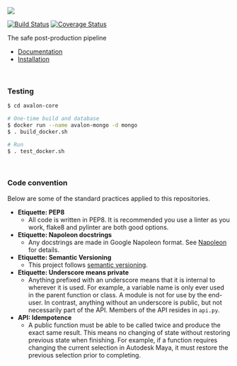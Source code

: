 ![](https://user-images.githubusercontent.com/2152766/27429443-fefb534e-573c-11e7-8b0d-6b99ff1d9870.png)

[![Build Status](https://travis-ci.org/getavalon/core.svg?branch=master)](https://travis-ci.org/getavalon/core) [![Coverage Status](https://coveralls.io/repos/github/getavalon/core/badge.svg?branch=master)](https://coveralls.io/github/getavalon/core?branch=master)

The safe post-production pipeline

- [Documentation](https://getavalon.github.io)
- [Installation](https://getavalon.github.io/2.0/howto)

<br>

### Testing

```bash
$ cd avalon-core

# One-time build and database
$ docker run --name avalon-mongo -d mongo
$ . build_docker.sh

# Run
$ . test_docker.sh
```

<br>

### Code convention

Below are some of the standard practices applied to this repositories.

- **Etiquette: PEP8**
 	- All code is written in PEP8. It is recommended you use a linter as you work, flake8 and pylinter are both good options.
- **Etiquette: Napoleon docstrings**
	- Any docstrings are made in Google Napoleon format. See [Napoleon](https://sphinxcontrib-napoleon.readthedocs.io/en/latest/example_google.html) for details.
- **Etiquette: Semantic Versioning**
	- This project follows [semantic versioning](http://semver.org).
- **Etiquette: Underscore means private**
	- Anything prefixed with an underscore means that it is internal to wherever it is used. For example, a variable name is only ever used in the parent function or class. A module is not for use by the end-user. In contrast, anything without an underscore is public, but not necessarily part of the API. Members of the API resides in `api.py`.
- **API: Idempotence**
 	- A public function must be able to be called twice and produce the exact same result. This means no changing of state without restoring previous state when finishing. For example, if a function requires changing the current selection in Autodesk Maya, it must restore the previous selection prior to completing.